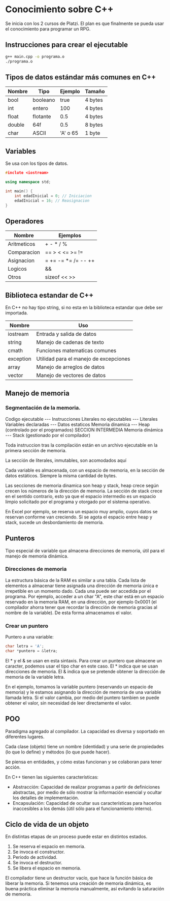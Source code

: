 # Conocimiento sobre C++

Se inicia con los 2 cursos de Platzi. El plan es que finalmente se pueda usar el conocimiento para programar un RPG.

## Instrucciones para crear el ejecutable

```sh
g++ main.cpp -o programa.o
./programa.o
```

## Tipos de datos estándar más comunes en C++

Nombre| Tipo    |  Ejemplo| Tamaño
------|---------|---------|--------
bool  | booleano| true    | 4 bytes
int   | entero  | 100     | 4 bytes
float | flotante| 0.5     | 4 bytes
double| 64f     | 0.5     | 8 bytes
char  | ASCII   | 'A' o 65| 1 byte

## Variables

Se usa con los tipos de datos.

```c++
#inclute <iostream>

using namespace std;

int main() {
    int edadInicial = 0; // Iniciacion
    edadInicial = 16; // Reasignacion
}
```
## Operadores

Nombre         | Ejemplos
---------------|----------
Aritmeticos    | + - * / %
Comparacion    | == > < <= >= !=
Asignacion     | = += -= *= /= -- ++
Logicos        | && ||
Otros          | sizeof << >>

## Biblioteca estandar de C++

En C++ no hay tipo string, si no esta en la biblioteca estandar que debe ser importada.

Nombre      | Uso
------------|---------------------------
iostream    | Entrada y salida de datos
string      | Manejo de cadenas de texto
cmath       | Funciones matematicas comunes
exception   | Utilidad para el manejo de excepciones
array       | Manejo de arreglos de datos
vector      | Manejo de vectores de datos

## Manejo de memoria

### Segmentación de la memoria.

Codigo ejecutable --- Instrucciones
Literales no ejecutables --- Literales
Variables declaradas --- Datos estaticos
Memoria dinamica --- Heap (controlado por el programados)
 SECCION INTERMEDIA
Memoria dinámica --- Stack (gestionado por el compilador)

Toda instruccion tras la compilación están en un archivo ejecutable en la primera sección de memoria.

La sección de literales, inmutables, son acomodados aquí

Cada variable es almacenada, con un espacio de memoria, en la sección de datos estáticos. Siempre la misma cantidad de bytes.

Las secciones de memoria dinamica son heap y stack, heap crece según crecen los números de la dirección de memoria.
La sección de stack crece en el sentido contrario, esto ya que el espacio intermedio es un espacio limpio solicitado por el programa y otorgado por el sistema operativo.

En Excel por ejemplo, se reserva un espacio muy amplio, cuyos datos se reservan conforme van creciendo.
Si se agota el espacio entre heap y stack, sucede un desbordamiento de memoria.

## Punteros

Tipo especial de variable que almacena direcciones de memoria, útil para el manejo de memoria dinámica.

### Direcciones de memoria

La estructura básica de la RAM es similar a una tabla. Cada lista de elementos a almacenar tiene asignada una dirección de memoria única e irrepetible en un momento dado. Cada una puede ser accedida por el programa.
Por ejemplo, acceder a un char "A", este char está en un espacio reservado en la memoria RAM, en una dirección, por ejemplo 0x0001 (el compilador ahorra tener que recordar la dirección de memoria gracias al nombre de la variable).
De esta forma almacenamos el valor.

### Crear un puntero

Puntero a una variable:

```cpp
char letra = 'A';
char *puntero = &letra;
```

El * y el & se usan en esta sintaxis.
Para crear un puntero que almacene un caracter, podemos usar el tipo char en este caso.
El * indica que se usan direcciones de memoria.
El & indica que se pretende obtener la dirección de memoria de la variable letra.

En el ejemplo, tomamos la variable puntero (reservando un espacio de memoria) y le estamos asignando la dirección de memoria de una variable llamada letra.
Si el valor cambia, por medio del puntero tambien se puede obtener el valor, sin necesidad de leer directamente el valor.

## POO

Paradigma agregado al compilador.
La capacidad es diversa y soportado en diferentes lugares.

Cada clase (objeto) tiene un nombre (identidad) y una serie de propiedades (lo que lo define) y métodos (lo que puede hacer).

Se piensa en entidades, y cómo estas funcionan y se colaboran para tener acción.

En C++ tienen las siguientes características:

- Abstracción: Capacidad de realizar programas a partir de definiciones abstractas, por medio de sólo mostrar la información esencial y ocultar los detalles de implementación.
- Encapsulación: Capacidad de ocultar sus características para hacerlos inaccesibles a los demás (útil sólo para el funcionamiento interno).

## Ciclo de vida de un objeto

En distintas etapas de un proceso puede estar en distintos estados.

1. Se reserva el espacio en memoria.
2. Se invoca el constructor.
3. Periodo de actividad.
4. Se invoca el destructor.
5. Se libera el espacio en memoria.

El compilador tiene un destructor vacío, que hace la función básica de liberar la memoria.
Si tenemos una creación de memoria dinámica, es buena práctica eliminar la memoria manualmente, así evitando la saturación de memoria.
